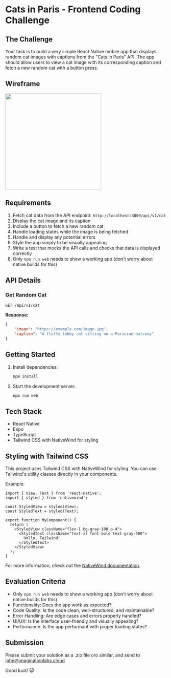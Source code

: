 # Cats in Paris - Frontend Coding Challenge

## The Challenge

Your task is to build a very simple React Native mobile app that displays random cat images with captions from the "Cats in Paris" API. The app should allow users to view a cat image with its corresponding caption and fetch a new random cat with a button press.

## Wireframe
<img src="https://github.com/user-attachments/assets/93e4ce00-1e54-4211-aea6-c62242d9589b" width="300">

## Requirements

1. Fetch cat data from the API endpoint: `http://localhost:3000/api/v1/cat`
2. Display the cat image and its caption
3. Include a button to fetch a new random cat
4. Handle loading states while the image is being fetched
5. Handle and display any potential errors
6. Style the app simply to be visually appealing
7. Write a test that mocks the API calls and checks that data is displayed correctly
8. Only `npm run web` needs to show a working app (don't worry about native builds for this)

## API Details

### Get Random Cat

```http
GET /api/v1/cat
```

**Response:**
```json
{
    "image": "https://example.com/image.jpg",
    "caption": "A fluffy tabby cat sitting on a Parisian balcony"
}
```

## Getting Started

1. Install dependencies:
   ```bash
   npm install
   ```

2. Start the development server:
   ```bash
   npm run web
   ```

## Tech Stack

- React Native
- Expo
- TypeScript
- Tailwind CSS with NativeWind for styling

## Styling with Tailwind CSS

This project uses Tailwind CSS with NativeWind for styling. You can use Tailwind's utility classes directly in your components.

Example:
```tsx
import { View, Text } from 'react-native';
import { styled } from 'nativewind';

const StyledView = styled(View);
const StyledText = styled(Text);

export function MyComponent() {
  return (
    <StyledView className="flex-1 bg-gray-100 p-4">
      <StyledText className="text-xl font-bold text-gray-900">
        Hello, Tailwind!
      </StyledText>
    </StyledView>
  );
}
```

For more information, check out the [NativeWind documentation](https://www.nativewind.dev/).

## Evaluation Criteria

- Only `npm run web` needs to show a working app (don't worry about native builds for this)
- Functionality: Does the app work as expected?
- Code Quality: Is the code clean, well-structured, and maintainable?
- Error Handling: Are edge cases and errors properly handled?
- UI/UX: Is the interface user-friendly and visually appealing?
- Performance: Is the app performant with proper loading states?

## Submission

Please submit your solution as a .zip file oro similar, and send to john@imaginationlabs.cloud

Good luck! 😺
